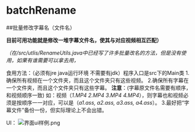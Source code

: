 # batchRename

##批量修改字幕名（文件名）


**目前可用功能就是修改一堆字幕文件名，使其与对应视频相互匹配）**

*（在/src/utlis/RenameUtils.java中已经写了许多批量改名的方法，但是没有使用，如果有谁需要可以拿去用，*

食用方法：（必须有jre java运行环境 不需要有jdk）程序入口是src下的Main类
1.确保所有视频在一个文件夹，而且这个文件夹只有这些视频。
2.确保所有字幕在一个文件夹，而且这个文件夹只有这些字幕。 **注意**：(字幕原文件名需要有顺序，和视频顺序一致) 如：视频（*1.MP4 2.MP4        3.MP4     4.MP4*），则字幕也和视频必须是按顺序一一对应，可以是（*a1.ass, a2.ass, a3.ass, a4.ass*）。 
3.最好把“字幕文件”备份一份，但实际理论上不会出错。

UI：
![界面ui样例.png](https://s1.ax1x.com/2020/03/20/8cS94H.png)
